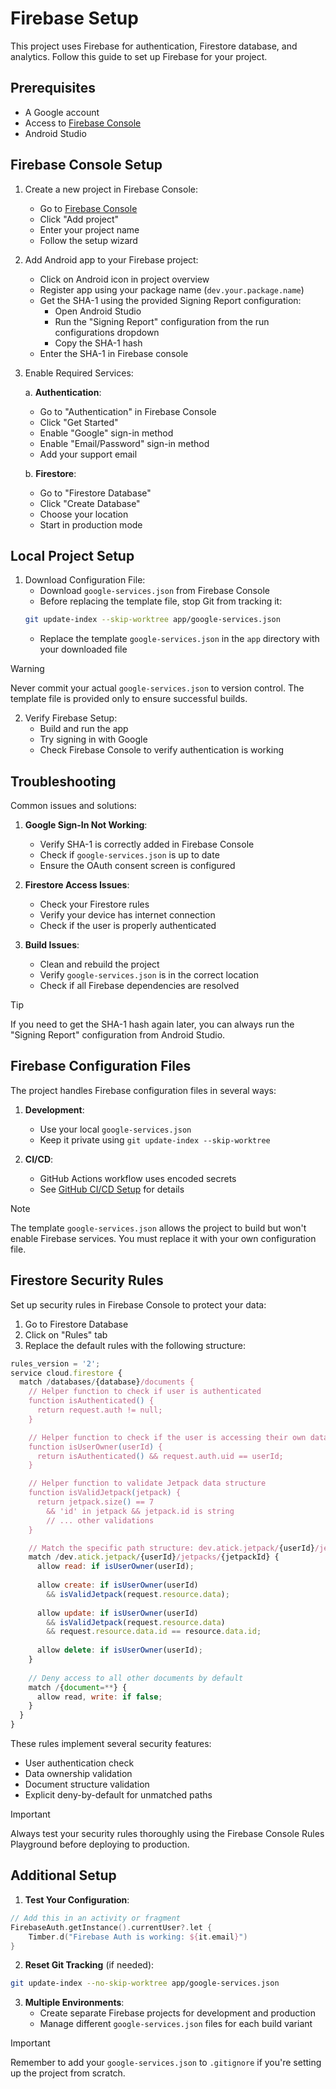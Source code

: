 # Firebase Setup

This project uses Firebase for authentication, Firestore database, and analytics. Follow this guide to set up Firebase for your project.

## Prerequisites

- A Google account
- Access to [Firebase Console](https://console.firebase.google.com)
- Android Studio

## Firebase Console Setup

1. Create a new project in Firebase Console:
   - Go to [Firebase Console](https://console.firebase.google.com)
   - Click "Add project"
   - Enter your project name
   - Follow the setup wizard

2. Add Android app to your Firebase project:
   - Click on Android icon in project overview
   - Register app using your package name (`dev.your.package.name`)
   - Get the SHA-1 using the provided Signing Report configuration:
     - Open Android Studio
     - Run the "Signing Report" configuration from the run configurations dropdown
     - Copy the SHA-1 hash
   - Enter the SHA-1 in Firebase console

3. Enable Required Services:

   a. **Authentication**:
   - Go to "Authentication" in Firebase Console
   - Click "Get Started"
   - Enable "Google" sign-in method
   - Enable "Email/Password" sign-in method
   - Add your support email

   b. **Firestore**:
   - Go to "Firestore Database"
   - Click "Create Database"
   - Choose your location
   - Start in production mode

## Local Project Setup

1. Download Configuration File:
   - Download `google-services.json` from Firebase Console
   - Before replacing the template file, stop Git from tracking it:
   ```bash
   git update-index --skip-worktree app/google-services.json
   ```
   - Replace the template `google-services.json` in the `app` directory with your downloaded file

> [!WARNING]
> Never commit your actual `google-services.json` to version control. The template file is provided only to ensure successful builds.

2. Verify Firebase Setup:
   - Build and run the app
   - Try signing in with Google
   - Check Firebase Console to verify authentication is working

## Troubleshooting

Common issues and solutions:

1. **Google Sign-In Not Working**:
   - Verify SHA-1 is correctly added in Firebase Console
   - Check if `google-services.json` is up to date
   - Ensure the OAuth consent screen is configured

2. **Firestore Access Issues**:
   - Check your Firestore rules
   - Verify your device has internet connection
   - Check if the user is properly authenticated

3. **Build Issues**:
   - Clean and rebuild the project
   - Verify `google-services.json` is in the correct location
   - Check if all Firebase dependencies are resolved

> [!TIP]
> If you need to get the SHA-1 hash again later, you can always run the "Signing Report" configuration from Android Studio.

## Firebase Configuration Files

The project handles Firebase configuration files in several ways:

1. **Development**:
   - Use your local `google-services.json`
   - Keep it private using `git update-index --skip-worktree`

2. **CI/CD**:
   - GitHub Actions workflow uses encoded secrets
   - See [GitHub CI/CD Setup](github.md) for details

> [!NOTE]
> The template `google-services.json` allows the project to build but won't enable Firebase services. You must replace it with your own configuration file.

## Firestore Security Rules

Set up security rules in Firebase Console to protect your data:

1. Go to Firestore Database
2. Click on "Rules" tab
3. Replace the default rules with the following structure:

```javascript
rules_version = '2';
service cloud.firestore {
  match /databases/{database}/documents {
    // Helper function to check if user is authenticated
    function isAuthenticated() {
      return request.auth != null;
    }

    // Helper function to check if the user is accessing their own data
    function isUserOwner(userId) {
      return isAuthenticated() && request.auth.uid == userId;
    }

    // Helper function to validate Jetpack data structure
    function isValidJetpack(jetpack) {
      return jetpack.size() == 7
        && 'id' in jetpack && jetpack.id is string
        // ... other validations
    }

    // Match the specific path structure: dev.atick.jetpack/{userId}/jetpacks/{jetpackId}
    match /dev.atick.jetpack/{userId}/jetpacks/{jetpackId} {
      allow read: if isUserOwner(userId);
      
      allow create: if isUserOwner(userId) 
        && isValidJetpack(request.resource.data);
      
      allow update: if isUserOwner(userId) 
        && isValidJetpack(request.resource.data)
        && request.resource.data.id == resource.data.id;
      
      allow delete: if isUserOwner(userId);
    }
    
    // Deny access to all other documents by default
    match /{document=**} {
      allow read, write: if false;
    }
  }
}
```

These rules implement several security features:
- User authentication check
- Data ownership validation
- Document structure validation
- Explicit deny-by-default for unmatched paths

> [!IMPORTANT]
> Always test your security rules thoroughly using the Firebase Console Rules Playground before deploying to production.

## Additional Setup

1. **Test Your Configuration**:
```kotlin
// Add this in an activity or fragment
FirebaseAuth.getInstance().currentUser?.let {
    Timber.d("Firebase Auth is working: ${it.email}")
}
```

2. **Reset Git Tracking** (if needed):
```bash
git update-index --no-skip-worktree app/google-services.json
```

3. **Multiple Environments**:
   - Create separate Firebase projects for development and production
   - Manage different `google-services.json` files for each build variant

> [!IMPORTANT]
> Remember to add your `google-services.json` to `.gitignore` if you're setting up the project from scratch.